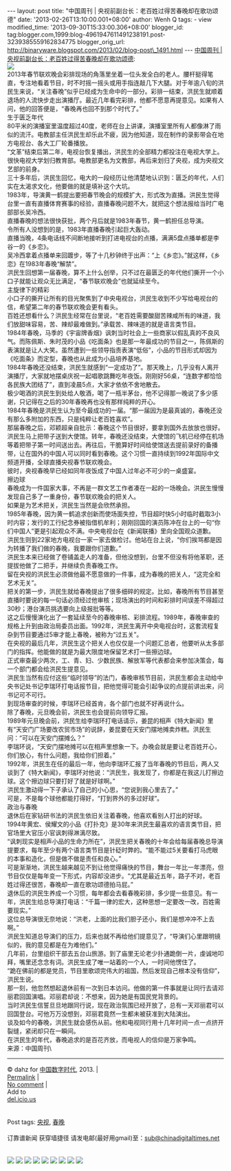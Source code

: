 --- layout: post title: "中国周刊 |
央视前副台长：老百姓过得苦春晚却在歌功颂德" date:
'2013-02-26T13:10:00.001+08:00' author: Wenh Q tags: - view
modified\_time: '2013-09-30T15:33:00.306+08:00' blogger\_id:
tag:blogger.com,1999:blog-4961947611491238191.post-3239385559162834775
blogger\_orig\_url:
http://binaryware.blogspot.com/2013/02/blog-post\_1491.html ---
[中国周刊 |
央视前副台长：老百姓过得苦春晚却在歌功颂德](http://feedproxy.google.com/~r/chinagfwblog/~3/vcHgateqrEU/):
\
[![](https://meilizhongguo.biz/chinese/files/2013/02/U6795P1T1D26345999F21DT20130225103900.jpg)](https://meilizhongguo.biz/chinese/2013/02/%e5%a4%ae%e8%a7%86%e5%89%8d%e5%89%af%e5%8f%b0%e9%95%bf%ef%bc%9a%e8%80%81%e7%99%be%e5%a7%93%e8%bf%87%e5%be%97%e8%8b%a6%e6%98%a5%e6%99%9a%e5%8d%b4%e5%9c%a8%e6%ad%8c%e5%8a%9f%e9%a2%82%e5%be%b7/u6795p1t1d26345999f21dt20130225103900/)\
2013年春节联欢晚会彩排现场的角落里坐着一位头发全白的老人。腰杆挺得笔直，专注地看着节目，时不时摇一摇头或用手指连敲几下大腿。对于年逾八旬的洪民生来说，“关注春晚”似乎已经成为生命中的一部分。彩排一结束，洪民生就顺着退场的人流快步走出演播厅。最近几年看完彩排，他都不愿意再提意见。如果有人问，他的回答便是，“春晚再也回不到那个时代了。”\
生于匮乏年代\
80平米的演播室里温度超过40度，老师在台上讲课，演播室里所有人都像淋了雨似的流汗。电教部主任洪民生却乐此不疲，因为他知道，现在制作的录影带会在地方电视台、各大工厂轮番播放。\
“文革”结束后第二年，电视台恢复播出，洪民生的全部精力都投注在电视大学上。很快电视大学划归教育部。电教部更名为文教部，再后来划归了央视，成为央视文艺部的前身。\
三十多年后，洪民生回忆，电大的一段经历让他清楚地认识到：匮乏的年代，人们实在太渴求文化，他要做的就是填补这个大坑。\
1983年，导演黄一鹤提出要把春节晚会的规模扩大，形式改为直播。洪民生觉得台里一直有直播体育赛事的经验，直播春晚问题不大，就把这个想法报给当时广电部部长吴冷西。\
直播春晚的想法很快获批，两个月后就是1983年春节，黄一鹤担任总导演。\
令所有人没想到的是，1983年直播春晚引起巨大轰动。\
直播当晚，4条电话线不间断地接听到打进电视台的点播，满满5盘点播单都是李谷一的《乡恋》。\
吴冷西拿着点播单来回踱步，等了十几秒钟终于出声：“上《乡恋》。”就这样，《乡恋》在1983年春晚“解禁”。\
洪民生回想第一届春晚，算不上什么创举，只不过在最匮乏的年代他们撕开一个小口子就能让观众无比满足，“春节联欢晚会”也就延续至今。\
主旋律下的精彩\
小口子的撕开让所有的目光聚焦到了中央电视台，洪民生收到不少写给电视台的信，希望第二年的春节联欢晚会更有看头。\
百姓还想看什么？洪民生经常在台里说，“老百姓需要酸甜苦辣咸所有的味道，我们放甜味容易，苦、辣却最难做到。”承载苦、辣味道的就是语言类节目。\
1984年春晚，马季的《宇宙牌香烟》讽刺当时社会上一些商家以假乱真的不良风气。而陈佩斯、朱时茂的小品《吃面条》也是那一年最成功的节目之一，陈佩斯的表演就是让人大笑。虽然遭到一些领导指责表演“低俗”，小品的节目形式却因为《吃面条》而定型，春晚也从此成为小品培养基地。\
1984年春晚还没结束，洪民生就感到“一定成功了”。那天晚上，几乎没有人离开演播厅，大家就地摆桌庆祝一起唱歌跳舞吃年夜饭。刚刚好56桌，“连数字都恰恰各民族大团结了”，直到凌晨5点，大家才依依不舍地散去。\
极少喝酒的洪民生到处给人敬酒，喝了一瓶半茅台，他不记得那一晚说了多少感谢，只记得在之后的30年春晚再也没有那样纯粹的开心。\
1984年春晚是洪民生认为至今最成功的一届。“那一届因为是最真诚的，春晚还没有那么多附加的东西，只是纯粹让老百姓喜欢”。\
那届春晚之后，邓颖超亲自批示：春晚这个节目很好，要拿到国外去放放也很好。洪民生马上把带子送到大使馆。转年，春晚还没结束，大使馆的飞机已经停在机场等着把带子第一时间送出去。再往后，干脆算好时间给使馆送去提前录好的备播带，让在国外的中国人可以同时看到春晚。这个习惯一直持续到1992年国际中文频道开播，全球直播央视春节联欢晚会。\
彼时，央视春晚早已经如同年夜饭成了中国人过年必不可少的一桌盛宴。\
擦边球\
春晚成为一件国家大事，不再是一群文艺工作者凑在一起的一场晚会。洪民生慢慢发现自己多了一重身份，春节联欢晚会的把关人。\
如果是为艺术把关，洪民生当然是会欣然承担。\
1985年春晚，因为黄一鹤追求创新而使场面失控，节目超时快5小时临时截取3小时内容；发行的工行纪念券被指借机牟利；刚刚回国的演员陈冲在台上的一句“你们中国人”更是引起观众不满。中央电视台在《新闻联播》里向全国观众道歉。\
洪民生则到22家地方电视台一家一家去做检讨。他站在台上说，“你们挨骂都是因为转播了我们做的春晚，我要跟你们道歉。”\
洪民生本来已经做了卷铺盖走人的准备，但他没想到，台里不但没有将他革职，还提拔他做了二把手，并继续负责春晚工作。\
留在央视的洪民生必须做他最不愿意做的一件事，成为春晚的把关人，“这完全和艺术无关”。\
把关的第一步，洪民生就给春晚提出了很多细碎的规定。比如，春晚所有节目甚至直播时要说的每一句话必须经过他审核；现场演出的时间和彩排时间误差不得超过30秒；港台演员挑选要向上级报批等等。\
这之后慢慢演化出了一套延续至今的春晚审核、彩排流程。1989年，春晚审查的规格上升到由政治局委员出面。1992年，洪民生离开中央电视台时，这套流程复杂到节目要通过5审才能上春晚，被称为“过五关”。\
在央视的最后几年，洪民生这个把关人也仅仅是一个问题汇总者，他要听从太多部门的指挥。他能做的就是为最大限度地保留艺术打一些擦边球。\
正式审查最少两次，工、青、妇、少数民族、解放军等代表都会来参加决策会，每一个部门都会给洪民生提意见。\
洪民生当然有应付这些“临时领导”的法门，春晚审核节目前，洪民生都会主动给中央书记处书记李瑞环打电话报节目，把他觉得可能会引起争议的点提前讲出来，问书记可不可行。\
到现场审查的时候，李瑞环已经首肯，各个部门也就不好再说什么。\
除了春晚，元旦晚会前，洪民生也会提前向领导汇报。\
1989年元旦晚会前，洪民生给李瑞环打电话请示，姜昆的相声《特大新闻》里有“天安门广场要改农贸市场”的说辞，姜昆要在天安门摆地摊卖炸糕。洪民生问：“可以在天安门摆摊么？”\
李瑞环说，“天安门摆地摊可以在相声里想象一下。办晚会就是要让老百姓开心，你们放心，有什么问题，我给你们担着。”\
1992年，洪民生在任的最后一年，他向李瑞环汇报了当年春晚的节目后，两人又谈到了《特大新闻》，李瑞环对他说：“洪民生，我发现了，你都是在我这儿打擦边球。这个擦边球只要打好了就是好球啊。”\
洪民生激动得一下子承认了自己的小心思，“您说到我心里去了。”\
可是，不是每个球他都能打得好，“打到界外的多过好球”。\
政治与春晚\
退休后在家钻研书法的洪民生依旧关注着春晚，他喜欢看别人打出的好球。\
1994年黄宏、侯耀文的小品《打扑克》是30年来洪民生最喜欢的语言类节目，把官场里大官压小官讽刺得淋漓尽致。\
“讽刺现实是相声小品的生命力所在”，洪民生把关春晚的十年会给每届春晚总导演提要求，每年至少有两个语言类节目是针砭时弊的。“能不能过5关要看打马虎眼的本事和造化，但是做不做是责任和良心。”\
可是渐渐地，洪民生越来越见不到让他觉得痛快的节目，舞台一年比一年漂亮，但节目仅仅是每年变一下形式，内容却没进步。“尤其是最近五年，路子不对，老百姓过得还很苦，春晚却一直在歌功颂德拍马屁。”\
退休后的洪民生养成一个习惯，每年都会去看春晚彩排，多少提一些意见。有一年，洪民生给总导演打电话：“千篇一律的宏大，这种思想一定要改一改，百姓需要现实。”\
这位总导演很无奈地说：“洪老，上面的比我们胆子还小，我们是想冲冲不上去啊。”\
洪民生知道总导演们的压力，后来也就不再给他们提意见了，“导演们心里跟明镜似的，我的意见都是在为难他们。”\
几年前，台里组织干部去五台山旅游。到了庙里无论老少扑通跪倒一片，虔诚地叩拜，嘴里还念念有词。洪民生成了唯一站着的一个人，一时间他愣住了。\
“跪在佛前的都是党员，节目里歌颂完伟大的祖国，然后发现自己根本没有信仰”，洪民生说。\
那一刻，他忽然想起退休前有一次到日本访问。他做的第一件事就是让同行去请邓丽君回国演唱。邓丽君却说：不想来，因为她是有国民党背景的。\
当时洪民生信誓旦旦地跟同行说，现在政治氛围已经开放了，总有一天邓丽君可以回国登台。可他万万没想到，邓丽君竟然一生都未被获准到大陆演出。\
谈及如今的春晚，洪民生就会感伤从前。他和电视同行用十几年时间一点一点挤开裂缝，紧闭却只在一瞬间。\
在洪民生的年代，春晚追求的是百花齐放，而电视人的信仰是万家争鸣。\
来源：中国周刊\

* * * * *

© dahz for [中国数字时代](https://meilizhongguo.biz/chinese), 2013. |\
[Permalink](https://meilizhongguo.biz/chinese/2013/02/%e5%a4%ae%e8%a7%86%e5%89%8d%e5%89%af%e5%8f%b0%e9%95%bf%ef%bc%9a%e8%80%81%e7%99%be%e5%a7%93%e8%bf%87%e5%be%97%e8%8b%a6%e6%98%a5%e6%99%9a%e5%8d%b4%e5%9c%a8%e6%ad%8c%e5%8a%9f%e9%a2%82%e5%be%b7/)
|\
[No
comment](https://meilizhongguo.biz/chinese/2013/02/%e5%a4%ae%e8%a7%86%e5%89%8d%e5%89%af%e5%8f%b0%e9%95%bf%ef%bc%9a%e8%80%81%e7%99%be%e5%a7%93%e8%bf%87%e5%be%97%e8%8b%a6%e6%98%a5%e6%99%9a%e5%8d%b4%e5%9c%a8%e6%ad%8c%e5%8a%9f%e9%a2%82%e5%be%b7/#comments)
|\
Add to\
[del.icio.us](http://del.icio.us/post?url=https://meilizhongguo.biz/chinese/2013/02/%e5%a4%ae%e8%a7%86%e5%89%8d%e5%89%af%e5%8f%b0%e9%95%bf%ef%bc%9a%e8%80%81%e7%99%be%e5%a7%93%e8%bf%87%e5%be%97%e8%8b%a6%e6%98%a5%e6%99%9a%e5%8d%b4%e5%9c%a8%e6%ad%8c%e5%8a%9f%e9%a2%82%e5%be%b7/&title=%E4%B8%AD%E5%9B%BD%E5%91%A8%E5%88%8A%20%7C%20%E5%A4%AE%E8%A7%86%E5%89%8D%E5%89%AF%E5%8F%B0%E9%95%BF%EF%BC%9A%E8%80%81%E7%99%BE%E5%A7%93%E8%BF%87%E5%BE%97%E8%8B%A6%E6%98%A5%E6%99%9A%E5%8D%B4%E5%9C%A8%E6%AD%8C%E5%8A%9F%E9%A2%82%E5%BE%B7)\
\
\
Post tags:
[央视](https://meilizhongguo.biz/chinese/tag/%e5%a4%ae%e8%a7%86/?category=10466),
[春晚](https://meilizhongguo.biz/chinese/tag/%e6%98%a5%e6%99%9a/?category=10466)\
\
订靠谱新闻 获穿墙捷径
请发电邮(最好用gmail)至：sub@chinadigitaltimes.net\
\
\
[![](http://feeds.feedburner.com/~ff/chinagfwblog?d=yIl2AUoC8zA)](http://feeds.feedburner.com/~ff/chinagfwblog?a=vcHgateqrEU:5ZLJyJamOF4:yIl2AUoC8zA)
[![](http://feeds.feedburner.com/~ff/chinagfwblog?i=vcHgateqrEU:5ZLJyJamOF4:-BTjWOF_DHI)](http://feeds.feedburner.com/~ff/chinagfwblog?a=vcHgateqrEU:5ZLJyJamOF4:-BTjWOF_DHI)
[![](http://feeds.feedburner.com/~ff/chinagfwblog?i=vcHgateqrEU:5ZLJyJamOF4:F7zBnMyn0Lo)](http://feeds.feedburner.com/~ff/chinagfwblog?a=vcHgateqrEU:5ZLJyJamOF4:F7zBnMyn0Lo)
[![](http://feeds.feedburner.com/~ff/chinagfwblog?i=vcHgateqrEU:5ZLJyJamOF4:V_sGLiPBpWU)](http://feeds.feedburner.com/~ff/chinagfwblog?a=vcHgateqrEU:5ZLJyJamOF4:V_sGLiPBpWU)
[![](http://feeds.feedburner.com/~ff/chinagfwblog?d=qj6IDK7rITs)](http://feeds.feedburner.com/~ff/chinagfwblog?a=vcHgateqrEU:5ZLJyJamOF4:qj6IDK7rITs)
[![](http://feeds.feedburner.com/~ff/chinagfwblog?d=l6gmwiTKsz0)](http://feeds.feedburner.com/~ff/chinagfwblog?a=vcHgateqrEU:5ZLJyJamOF4:l6gmwiTKsz0)
[![](http://feeds.feedburner.com/~ff/chinagfwblog?i=vcHgateqrEU:5ZLJyJamOF4:gIN9vFwOqvQ)](http://feeds.feedburner.com/~ff/chinagfwblog?a=vcHgateqrEU:5ZLJyJamOF4:gIN9vFwOqvQ)
[![](http://feeds.feedburner.com/~ff/chinagfwblog?d=TzevzKxY174)](http://feeds.feedburner.com/~ff/chinagfwblog?a=vcHgateqrEU:5ZLJyJamOF4:TzevzKxY174)
![](http://feeds.feedburner.com/~r/chinagfwblog/~4/vcHgateqrEU)
